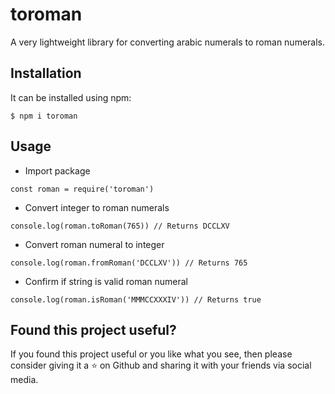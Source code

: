 # toroman
A very lightweight library for converting arabic numerals to roman numerals.

## Installation
It can be installed using npm:
```
$ npm i toroman
```

## Usage
* Import package
```
const roman = require('toroman')
```
* Convert integer to roman numerals
```
console.log(roman.toRoman(765)) // Returns DCCLXV
```
* Convert roman numeral to integer
```
console.log(roman.fromRoman('DCCLXV')) // Returns 765
```
* Confirm if string is valid roman numeral
```
console.log(roman.isRoman('MMMCCXXXIV')) // Returns true
```

## Found this project useful?
If you found this project useful or you like what you see, then please consider giving it a :star: on Github and sharing it with your friends via social media.

